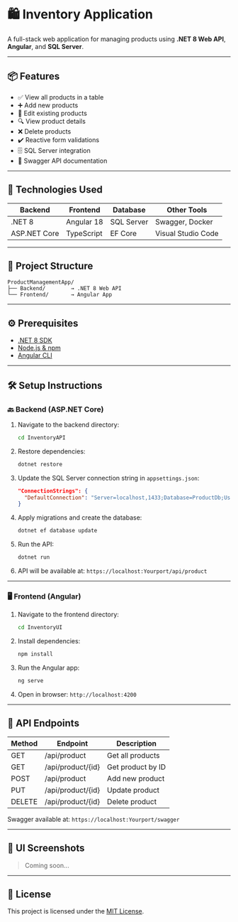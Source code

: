 # 🛍️ Inventory Application

A full-stack web application for managing products using **.NET 8 Web API**, **Angular**, and **SQL Server**.

---

## 📦 Features

- ✅ View all products in a table
- ➕ Add new products
- 📝 Edit existing products
- 🔍 View product details
- ❌ Delete products
- ✔️ Reactive form validations
- 🗄️ SQL Server integration
- 🧪 Swagger API documentation

---

## 🧰 Technologies Used

| Backend      | Frontend | Database   | Other Tools       |
|--------------|----------|------------|--------------------|
| .NET 8       | Angular 18 | SQL Server | Swagger, Docker     |
| ASP.NET Core | TypeScript | EF Core    | Visual Studio Code |

---

## 🔧 Project Structure

```
ProductManagementApp/
├── Backend/        → .NET 8 Web API
└── Frontend/       → Angular App
```

---

## ⚙️ Prerequisites

- [.NET 8 SDK](https://dotnet.microsoft.com/)
- [Node.js & npm](https://nodejs.org/)
- [Angular CLI](https://angular.io/cli)

---

## 🛠️ Setup Instructions

### 🔙 Backend (ASP.NET Core)

1. Navigate to the backend directory:

   ```bash
   cd InventoryAPI
   ```

2. Restore dependencies:

   ```bash
   dotnet restore
   ```

3. Update the SQL Server connection string in `appsettings.json`:

   ```json
   "ConnectionStrings": {
     "DefaultConnection": "Server=localhost,1433;Database=ProductDb;User Id=sa;Password=Your_password123;TrustServerCertificate=True;"
   }
   ```

4. Apply migrations and create the database:

   ```bash
   dotnet ef database update
   ```

5. Run the API:

   ```bash
   dotnet run
   ```

6. API will be available at: `https://localhost:Yourport/api/product`

---

### 🖥️ Frontend (Angular)

1. Navigate to the frontend directory:

   ```bash
   cd InventoryUI
   ```

2. Install dependencies:

   ```bash
   npm install
   ```

3. Run the Angular app:

   ```bash
   ng serve
   ```

4. Open in browser: `http://localhost:4200`

---

## 🔁 API Endpoints

| Method | Endpoint           | Description            |
|--------|--------------------|------------------------|
| GET    | /api/product      | Get all products       |
| GET    | /api/product/{id} | Get product by ID      |
| POST   | /api/product      | Add new product        |
| PUT    | /api/product/{id} | Update product         |
| DELETE | /api/product/{id} | Delete product         |

Swagger available at: `https://localhost:Yourport/swagger`

---

## 📸 UI Screenshots

> Coming soon...

---

## 🪪 License

This project is licensed under the [MIT License](LICENSE).
